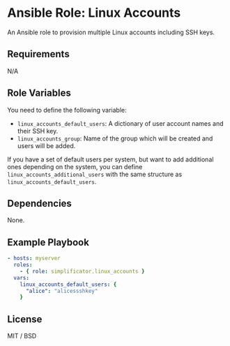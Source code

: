 # Ansible Role: Linux Accounts

An Ansible role to provision multiple Linux accounts including SSH keys.

## Requirements

N/A

## Role Variables

You need to define the following variable:

* `linux_accounts_default_users`: A dictionary of user account names and their SSH key.
* `linux_accounts_group`: Name of the group which will be created and users will be added.

If you have a set of default users per system, but want to add additional ones depending on the system, you can define `linux_accounts_additional_users` with the same structure as `linux_accounts_default_users`.

## Dependencies

None.

## Example Playbook

```yaml
- hosts: myserver
  roles:
    - { role: simplificator.linux_accounts }
  vars:
    linux_accounts_default_users: {
      "alice": "alicessshkey"
    }
```

## License

MIT / BSD
